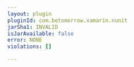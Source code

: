 ```yaml
---
layout: plugin
pluginId: com.betomorrow.xamarin.nunit
jarSha1: INVALID
isJarAvailable: false
error: NONE
violations: []

---
```

